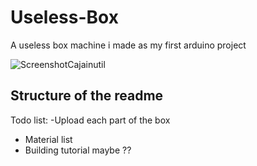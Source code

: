# Useless-Box
A useless box machine i made as my first arduino project


![ScreenshotCajainutil](https://github.com/user-attachments/assets/666d4b1d-c0aa-4b3d-af3e-66cad7212b69)


Structure of the readme
 -
Todo list:
  -Upload each part of the box
  - Material list
  - Building tutorial maybe ??
